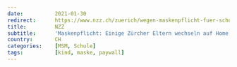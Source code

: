 ```yaml
---
date:          2021-01-30
redirect:      https://www.nzz.ch/zuerich/wegen-maskenpflicht-fuer-schueler-in-mehreren-zuercher-gemeinden-wechseln-eltern-auf-privatunterricht-ld.1599070
title:         NZZ
subtitle:      'Maskenpflicht: Einige Zürcher Eltern wechseln auf Home Schooling'
country:       CH
categories:    [MSM, Schule]
tags:          [kind, maske, paywall]
---
```

